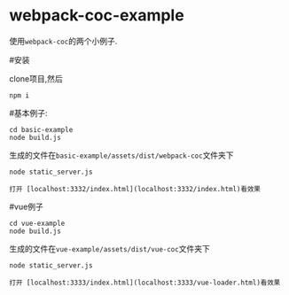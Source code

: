 # webpack-coc-example

使用`webpack-coc`的两个小例子.

#安装

clone项目,然后
    
    npm i
    
#基本例子:
    
    cd basic-example
    node build.js
    
生成的文件在`basic-example/assets/dist/webpack-coc`文件夹下

    node static_server.js
    
    打开 [localhost:3332/index.html](localhost:3332/index.html)看效果

#vue例子

    cd vue-example
    node build.js
    
生成的文件在`vue-example/assets/dist/vue-coc`文件夹下

    node static_server.js
    
    打开 [localhost:3333/index.html](localhost:3333/vue-loader.html)看效果